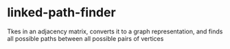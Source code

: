 # linked-path-finder
Tkes in an adjacency matrix, converts it to a graph representation, and finds all possible paths between all possible pairs of vertices
